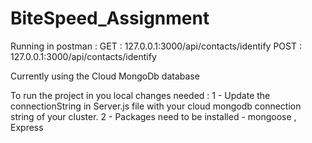 # BiteSpeed_Assignment
Running in postman : 
GET : 127.0.0.1:3000/api/contacts/identify
POST : 127.0.0.1:3000/api/contacts/identify

Currently using the Cloud MongoDb database 

To run the project in you local changes  needed : 
1 - Update the connectionString in Server.js file with your cloud mongodb connection string of your cluster.
2 - Packages need to be installed - mongoose , Express
